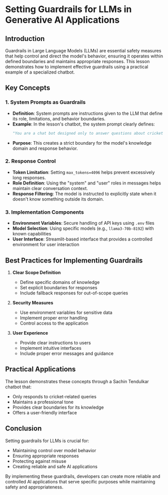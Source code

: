 # Setting Guardrails for LLMs in Generative AI Applications

## Introduction
Guardrails in Large Language Models (LLMs) are essential safety measures that help control and direct the model's behavior, ensuring it operates within defined boundaries and maintains appropriate responses. This lesson demonstrates how to implement effective guardrails using a practical example of a specialized chatbot.

## Key Concepts

### 1. System Prompts as Guardrails
- **Definition**: System prompts are instructions given to the LLM that define its role, limitations, and behavior boundaries.
- **Example**: In the lesson's chatbot, the system prompt clearly defines:
  ```python
  "You are a chat bot designed only to answer questions about cricketer Sachin Tendulkar. You do not know anything else. If someone asks questions on topics apart from Sachin Tendulkar, just say you don't know."
  ```
- **Purpose**: This creates a strict boundary for the model's knowledge domain and response behavior.

### 2. Response Control
- **Token Limitation**: Setting `max_tokens=4096` helps prevent excessively long responses.
- **Role Definition**: Using the "system" and "user" roles in messages helps maintain clear conversation context.
- **Response Filtering**: The model is instructed to explicitly state when it doesn't know something outside its domain.

### 3. Implementation Components
- **Environment Variables**: Secure handling of API keys using `.env` files
- **Model Selection**: Using specific models (e.g., `llama3-70b-8192`) with known capabilities
- **User Interface**: Streamlit-based interface that provides a controlled environment for user interaction

## Best Practices for Implementing Guardrails

1. **Clear Scope Definition**
   - Define specific domains of knowledge
   - Set explicit boundaries for responses
   - Include fallback responses for out-of-scope queries

2. **Security Measures**
   - Use environment variables for sensitive data
   - Implement proper error handling
   - Control access to the application

3. **User Experience**
   - Provide clear instructions to users
   - Implement intuitive interfaces
   - Include proper error messages and guidance

## Practical Applications
The lesson demonstrates these concepts through a Sachin Tendulkar chatbot that:
- Only responds to cricket-related queries
- Maintains a professional tone
- Provides clear boundaries for its knowledge
- Offers a user-friendly interface

## Conclusion
Setting guardrails for LLMs is crucial for:
- Maintaining control over model behavior
- Ensuring appropriate responses
- Protecting against misuse
- Creating reliable and safe AI applications

By implementing these guardrails, developers can create more reliable and controlled AI applications that serve specific purposes while maintaining safety and appropriateness. 